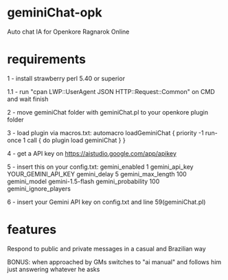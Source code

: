 # geminiChat-opk
Auto chat IA for Openkore Ragnarok Online

# requirements
1 - install strawberry perl 5.40 or superior

1.1 - run "cpan LWP::UserAgent JSON HTTP::Request::Common" on CMD and wait finish

2 - move geminiChat folder with geminiChat.pl to your openkore plugin folder

3 - load plugin via macros.txt:
automacro loadGeminiChat {
    priority -1
    run-once 1
    call {
        do plugin load geminiChat
    }
}

4 - get a API key on https://aistudio.google.com/app/apikey

5 - insert this on your config.txt:
gemini_enabled 1
gemini_api_key YOUR_GEMINI_API_KEY
gemini_delay 5
gemini_max_length 100
gemini_model gemini-1.5-flash
gemini_probability 100
gemini_ignore_players

6 - insert your Gemini API key on config.txt and line 59(geminiChat.pl)


# features
Respond to public and private messages in a casual and Brazilian way

BONUS: when approached by GMs switches to "ai manual" and follows him just answering whatever he asks
